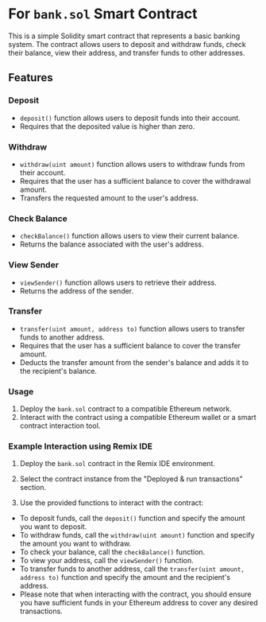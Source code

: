 # For ```bank.sol``` Smart Contract
This is a simple Solidity smart contract that represents a basic banking system. The contract allows users to deposit and withdraw funds, check their balance, view their address, and transfer funds to other addresses.

## Features
### Deposit
 * ```deposit()``` function allows users to deposit funds into their account.
 * Requires that the deposited value is higher than zero.
### Withdraw
* ```withdraw(uint amount)``` function allows users to withdraw funds from their account.
* Requires that the user has a sufficient balance to cover the withdrawal amount.
* Transfers the requested amount to the user's address.
### Check Balance
* ```checkBalance()``` function allows users to view their current balance.
* Returns the balance associated with the user's address.
### View Sender
* ```viewSender()``` function allows users to retrieve their address.
* Returns the address of the sender.
### Transfer
* ```transfer(uint amount, address to)``` function allows users to transfer funds to another address.
* Requires that the user has a sufficient balance to cover the transfer amount.
* Deducts the transfer amount from the sender's balance and adds it to the recipient's balance.
### Usage
1) Deploy the ```bank.sol``` contract to a compatible Ethereum network.
2) Interact with the contract using a compatible Ethereum wallet or a smart contract interaction tool.

### Example Interaction using Remix IDE
1) Deploy the ```bank.sol``` contract in the Remix IDE environment.

2) Select the contract instance from the "Deployed & run transactions" section.

3) Use the provided functions to interact with the contract:
  * To deposit funds, call the ```deposit()``` function and specify the amount you want to deposit.
  * To withdraw funds, call the ```withdraw(uint amount)``` function and specify the amount you want to withdraw.
  * To check your balance, call the ```checkBalance()``` function.
  * To view your address, call the ```viewSender()``` function.
  * To transfer funds to another address, call the ```transfer(uint amount, address to)``` function and specify the amount and the recipient's address.
  * Please note that when interacting with the contract, you should ensure you have sufficient funds in your Ethereum address to cover any desired transactions.
